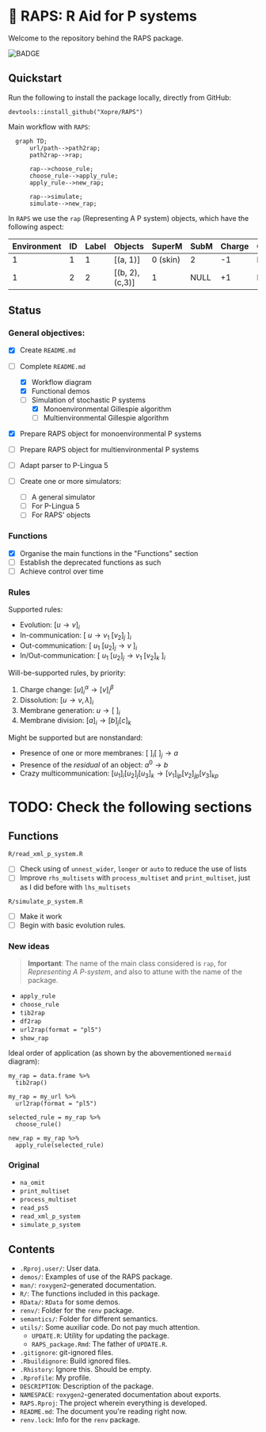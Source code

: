 # 🎤 RAPS: R Aid for P systems
Welcome to the repository behind the RAPS package.

![BADGE](https://img.shields.io/github/checks-status/Xopre/RAPS/develop?color=orange&label=build&style=plastic)

## Quickstart
<!-- Help for mermaid: http://mermaid-js.github.io/mermaid/#/ -->

Run the following to install the package locally, directly from GitHub:
```{r}
devtools::install_github("Xopre/RAPS")
```

Main workflow with `RAPS`:
```mermaid
  graph TD;
      url/path-->path2rap;
      path2rap-->rap;
      
      rap-->choose_rule;
      choose_rule-->apply_rule;
      apply_rule-->new_rap;

      rap-->simulate;
      simulate-->new_rap;
```
<!-- 
# rap- ->simulate_gil;
# simulate_gil- ->new_rap;
# 
# rap- ->simulate("GIL");
# simulate("GIL)- ->new_rap;
-->

In `RAPS` we use the `rap` (Representing A P system) objects, which have the following aspect:

Environment | ID | Label | Objects         | SuperM   | SubM | Charge | Other_params | 
------------|----|-------|-----------------|----------|------|--------|--------------|
1           | 1  | 1     | [(a, 1)]        | 0 (skin) | 2    |     -1 | NULL         |
1           | 2  | 2     | [(b, 2), (c,3)] | 1        | NULL |     +1 | NULL         |

## Status

### **General objectives:**
- [x] Create `README.md`
- [ ] Complete `README.md`
  - [x] Workflow diagram
  - [x] Functional demos
  - [ ] Simulation of stochastic P systems
    - [x] Monoenvironmental Gillespie algorithm
    - [ ] Multienvironmental Gillespie algorithm

- [x] Prepare RAPS object for monoenvironmental P systems
- [ ] Prepare RAPS object for multienvironmental P systems

- [ ] Adapt parser to P-Lingua 5
- [ ] Create one or more simulators:
  - [ ] A general simulator
  - [ ] For P-Lingua 5
  - [ ] For RAPS' objects

### **Functions**
- [x] Organise the main functions in the "Functions" section
- [ ] Establish the deprecated functions as such
- [ ] Achieve control over time

### **Rules**

Supported rules:
* Evolution: $[u \rightarrow v]_i$
* In-communication: $[\ u \rightarrow v_1 \ [v_2]_j\ ]_i$
* Out-communication: $[\ u_1 \ [u_2]_j \rightarrow v\ ]_i$
* In/Out-communication: $[\ u_1 \ [u_2]_j \rightarrow v_1 \ [v_2]_k\ ]_i$

Will-be-supported rules, by priority:
1. Charge change: $[u]_i^{\alpha}  \rightarrow [v]_i^{\beta}$
2. Dissolution: $[u \rightarrow v, \lambda]_i$
3. Membrane generation: $u \rightarrow [\ ]_i$
3. Membrane division: $[a]_i \rightarrow [b]_j [c]_k$

Might be supported but are nonstandard:
* Presence of one or more membranes: $[\ ]_i [\ ]_j \rightarrow a$
* Presence of the *residual* of an object: $a^0 \rightarrow b$
* Crazy multicommunication: $[u_1]_i [u_2]_j [u_3]_k \rightarrow [v_1]_{ip} [v_2]_{jp} [v_3]_{kp}$

# TODO: Check the following sections

## Functions

`R/read_xml_p_system.R`
- [ ] Check using of `unnest_wider`, `longer` or `auto` to reduce the use of lists
- [ ] Improve `rhs_multisets` with `process_multiset` and `print_multiset`, just as I did before with `lhs_multisets`

`R/simulate_p_system.R`
- [ ]  Make it work
  - [ ] Begin with basic evolution rules.
  
### New ideas
> **Important**: The name of the main class considered is `rap`, for *Representing A P-system*, and also to attune with the name of the package.

* `apply_rule`
* `choose_rule`
* `tib2rap`
* `df2rap`
* `url2rap(format = "pl5")`
* `show_rap`

Ideal order of application (as shown by the abovementioned `mermaid` diagram):
```{r}
my_rap = data.frame %>%
  tib2rap()
  
my_rap = my_url %>%
  url2rap(format = "pl5")
  
selected_rule = my_rap %>%
  choose_rule()
  
new_rap = my_rap %>%
  apply_rule(selected_rule)
```

### Original
* `na_omit`
* `print_multiset`
* `process_multiset`
* `read_ps5`
* `read_xml_p_system`
* `simulate_p_system`

## Contents
* `.Rproj.user/`: User data.
* `demos/`: Examples of use of the RAPS package.
* `man/`: `roxygen2`-generated documentation.
* `R/`: The functions included in this package.
* `RData/`: `RData` for some demos.
* `renv/`: Folder for the `renv` package.
* `semantics/`: Folder for different semantics.
* `utils/`: Some auxiliar code. Do not pay much attention.
  * `UPDATE.R`: Utility for updating the package.
  * `RAPS_package.Rmd`: The father of `UPDATE.R`.
* `.gitignore`: git-ignored files.
* `.Rbuildignore`: Build ignored files.
* `.Rhistory`: Ignore this. Should be empty.
* `.Rprofile`: My profile.
* `DESCRIPTION`: Description of the package.
* `NAMESPACE`: `roxygen2`-generated documentation about exports.
* `RAPS.Rproj`: The project wherein everything is developed.
* `README.md`: The document you're reading right now.
* `renv.lock`: Info for the `renv` package.
